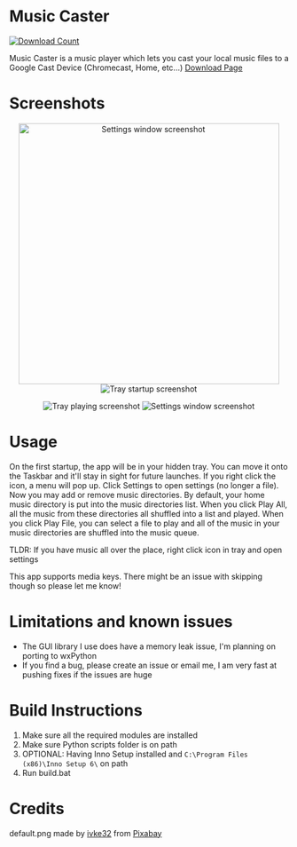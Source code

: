 # Music Caster
[![Download Count](https://img.shields.io/github/downloads/elibroftw/music-caster/total?color=blue&label=Downloads&style=for-the-badge)](https://github.com/elibroftw/music-caster/releases)

Music Caster is a music player which lets you cast your local music files to a Google Cast Device (Chromecast, Home, etc...)
[Download Page](https://github.com/elibroftw/music-caster/releases)

# Screenshots
<p align="center">
  <img width=470px src="https://github.com/elibroftw/music-caster/blob/master/resources/Settings%20Screenshot.jpg?raw=true" alt="Settings window screenshot">
  <img src="https://github.com/elibroftw/music-caster/blob/master/resources/Tray%20Startup.png?raw=true" alt="Tray startup screenshot">
</p>
<p align="center">
  <img src="https://github.com/elibroftw/music-caster/blob/master/resources/Tray%20Playing.png?raw=true" alt="Tray playing screenshot">
  <img src="https://github.com/elibroftw/music-caster/blob/master/resources/Tray%20Paused.png?raw=true" alt="Settings window screenshot">
</p>

# Usage
On the first startup, the app will be in your hidden tray. You can move it onto the Taskbar and it'll stay in sight for future launches.
If you right click the icon, a menu will pop up. Click Settings to open settings (no longer a file).
Now you may add or remove music directories. By default, your home music directory is put into the music directories list.
When you click Play All, all the music from these directories all shuffled into a list and played.
When you click Play File, you can select a file to play and all of the music in your music directories are shuffled into the music queue.

TLDR: If you have music all over the place, right click icon in tray and open settings

This app supports media keys. There might be an issue with skipping though so please let me know!

# Limitations and known issues
- The GUI library I use does have a memory leak issue, I'm planning on porting to wxPython
- If you find a bug, please create an issue or email me, I am very fast at pushing fixes if the issues are huge

# Build Instructions
1. Make sure all the required modules are installed
2. Make sure Python scripts folder is on path
3. OPTIONAL: Having Inno Setup installed and `C:\Program Files (x86)\Inno Setup 6\` on path
4. Run build.bat


# Credits
default.png made by <a href="https://pixabay.com/users/ivke32-2526695/?utm_source=link-attribution&amp;utm_medium=referral&amp;utm_campaign=image&amp;utm_content=1413583">ivke32</a> from <a href="https://pixabay.com/?utm_source=link-attribution&amp;utm_medium=referral&amp;utm_campaign=image&amp;utm_content=1413583">Pixabay</a>
